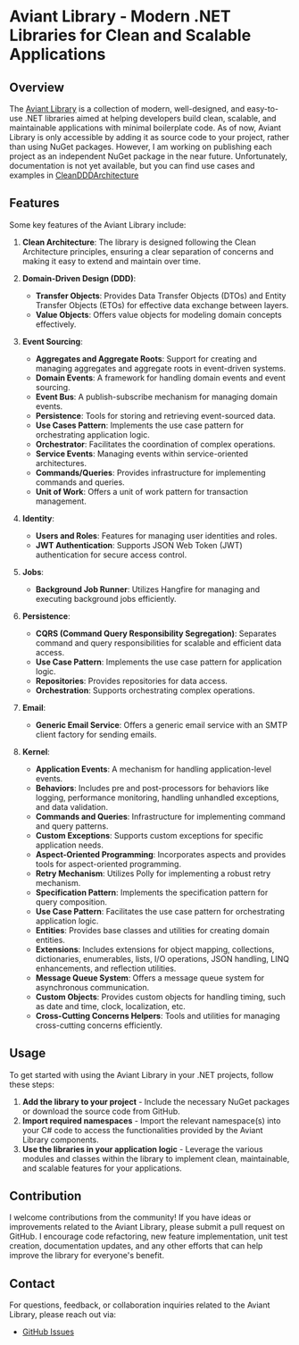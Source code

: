 Aviant Library - Modern .NET Libraries for Clean and Scalable Applications
=====================

Overview
--------

The [Aviant Library](https://github.com/panosru/Aviant) is a collection of modern, well-designed, and easy-to-use .NET libraries aimed at helping developers build clean, scalable, and maintainable applications with minimal boilerplate code. As of now, Aviant Library is only accessible by adding it as source code to your project, rather than using NuGet packages. However, I am working on publishing each project as an independent NuGet package in the near future. Unfortunately, documentation is not yet available, but you can find use cases and examples in [CleanDDDArchitecture](https://github.com/panosru/CleanDDDArchitecture)

Features
------

Some key features of the Aviant Library include:

1. **Clean Architecture**: The library is designed following the Clean Architecture principles, ensuring a clear separation of concerns and making it easy to extend and maintain over time.

2. **Domain-Driven Design (DDD)**:
    - **Transfer Objects**: Provides Data Transfer Objects (DTOs) and Entity Transfer Objects (ETOs) for effective data exchange between layers.
    - **Value Objects**: Offers value objects for modeling domain concepts effectively.

3. **Event Sourcing**:
    - **Aggregates and Aggregate Roots**: Support for creating and managing aggregates and aggregate roots in event-driven systems.
    - **Domain Events**: A framework for handling domain events and event sourcing.
    - **Event Bus**: A publish-subscribe mechanism for managing domain events.
    - **Persistence**: Tools for storing and retrieving event-sourced data.
    - **Use Cases Pattern**: Implements the use case pattern for orchestrating application logic.
    - **Orchestrator**: Facilitates the coordination of complex operations.
    - **Service Events**: Managing events within service-oriented architectures.
    - **Commands/Queries**: Provides infrastructure for implementing commands and queries.
    - **Unit of Work**: Offers a unit of work pattern for transaction management.

4. **Identity**:
    - **Users and Roles**: Features for managing user identities and roles.
    - **JWT Authentication**: Supports JSON Web Token (JWT) authentication for secure access control.

5. **Jobs**:
    - **Background Job Runner**: Utilizes Hangfire for managing and executing background jobs efficiently.

6. **Persistence**:
    - **CQRS (Command Query Responsibility Segregation)**: Separates command and query responsibilities for scalable and efficient data access.
    - **Use Case Pattern**: Implements the use case pattern for application logic.
    - **Repositories**: Provides repositories for data access.
    - **Orchestration**: Supports orchestrating complex operations.

7. **Email**:
    - **Generic Email Service**: Offers a generic email service with an SMTP client factory for sending emails.

8. **Kernel**:
    - **Application Events**: A mechanism for handling application-level events.
    - **Behaviors**: Includes pre and post-processors for behaviors like logging, performance monitoring, handling unhandled exceptions, and data validation.
    - **Commands and Queries**: Infrastructure for implementing command and query patterns.
    - **Custom Exceptions**: Supports custom exceptions for specific application needs.
    - **Aspect-Oriented Programming**: Incorporates aspects and provides tools for aspect-oriented programming.
    - **Retry Mechanism**: Utilizes Polly for implementing a robust retry mechanism.
    - **Specification Pattern**: Implements the specification pattern for query composition.
    - **Use Case Pattern**: Facilitates the use case pattern for orchestrating application logic.
    - **Entities**: Provides base classes and utilities for creating domain entities.
    - **Extensions**: Includes extensions for object mapping, collections, dictionaries, enumerables, lists, I/O operations, JSON handling, LINQ enhancements, and reflection utilities.
    - **Message Queue System**: Offers a message queue system for asynchronous communication.
    - **Custom Objects**: Provides custom objects for handling timing, such as date and time, clock, localization, etc.
    - **Cross-Cutting Concerns Helpers**: Tools and utilities for managing cross-cutting concerns efficiently.

Usage
-----

To get started with using the Aviant Library in your .NET projects, follow these steps:

1. **Add the library to your project** - Include the necessary NuGet packages or download the source code from GitHub.
2. **Import required namespaces** - Import the relevant namespace(s) into your C# code to access the functionalities provided by the Aviant Library components.
3. **Use the libraries in your application logic** - Leverage the various modules and classes within the library to implement clean, maintainable, and scalable features for your applications.

Contribution
-------------

I welcome contributions from the community! If you have ideas or improvements related to the Aviant Library, please submit a pull request on GitHub. I encourage code refactoring, new feature implementation, unit test creation, documentation updates, and any other efforts that can help improve the library for everyone's benefit.

Contact
----------

For questions, feedback, or collaboration inquiries related to the Aviant Library, please reach out via:

* [GitHub Issues](https://github.com/panosru/Aviant/issues)